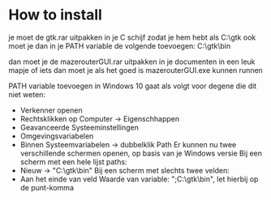 #  How to install
je moet de gtk.rar uitpakken in je C schijf zodat je hem hebt als C:\gtk
ook moet je dan in je PATH variable de volgende toevoegen: C:\gtk\bin

dan moet je de mazerouterGUI.rar uitpakken in je documenten in een leuk mapje of iets
dan moet je als het goed is mazerouterGUI.exe kunnen runnen

PATH variable toevoegen in Windows 10 gaat als volgt voor degene die dit niet weten:
- Verkenner openen
- Rechtsklikken op Computer -> Eigenschhappen
- Geavanceerde Systeeminstellingen
- Omgevingsvariabelen
- Binnen Systeemvariabelen -> dubbelklik Path
Er kunnen nu twee verschillende schermen openen, op basis van je Windows versie
Bij een scherm met een hele lijst paths:
- Nieuw -> "C:\gtk\bin"
Bij een scherm met slechts twee velden:
- Aan het einde van veld Waarde van variable: ";C:\gtk\bin", let hierbij op de punt-komma

